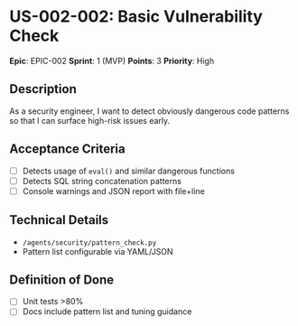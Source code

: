 # US-002-002: Basic Vulnerability Check

**Epic**: EPIC-002
**Sprint**: 1 (MVP)
**Points**: 3
**Priority**: High

## Description
As a security engineer, I want to detect obviously dangerous code patterns so that I can surface high-risk issues early.

## Acceptance Criteria
- [ ] Detects usage of `eval()` and similar dangerous functions
- [ ] Detects SQL string concatenation patterns
- [ ] Console warnings and JSON report with file+line

## Technical Details
- `/agents/security/pattern_check.py`
- Pattern list configurable via YAML/JSON

## Definition of Done
- [ ] Unit tests >80%
- [ ] Docs include pattern list and tuning guidance
